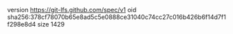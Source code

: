 version https://git-lfs.github.com/spec/v1
oid sha256:378cf78070b65e8ad5c5e0888ce31040c74cc27c016b426b6f14d7f1f298e8d4
size 1429
